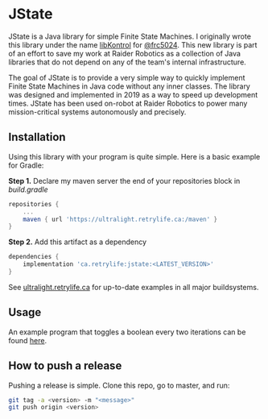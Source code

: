 # JState
JState is a Java library for simple Finite State Machines. I originally wrote this library under the name [libKontrol](https://github.com/frc5024/lib5k/tree/master/libKontrol) for [@frc5024](https://github.com/frc5024). This new library is part of an effort to save my work at Raider Robotics as a collection of Java libraries that do not depend on any of the team's internal infrastructure.

The goal of JState is to provide a very simple way to quickly implement Finite State Machines in Java code without any inner classes. The library was designed and implemented in 2019 as a way to speed up development times. JState has been used on-robot at Raider Robotics to power many mission-critical systems autonomously and precisely.

## Installation

Using this library with your program is quite simple. Here is a basic example for Gradle:


**Step 1.** Declare my maven server the end of your repositories block in *build.gradle*

```groovy
repositories {
    ...
    maven { url 'https://ultralight.retrylife.ca:/maven' }
}
```

**Step 2.** Add this artifact as a dependency

```groovy
dependencies {
    implementation 'ca.retrylife:jstate:<LATEST_VERSION>'
}
```

See [ultralight.retrylife.ca](https://ultralight.retrylife.ca/?a=jstate&g=ca.retrylife) for up-to-date examples in all major buildsystems.

## Usage

An example program that toggles a boolean every two iterations can be found [here](https://github.com/Ewpratten/jstate/blob/master/src/test/java/ca/retrylife/jstate/UsageTest.java).

## How to push a release

Pushing a release is simple. Clone this repo, go to master, and run:

```sh
git tag -a <version> -m "<message>"
git push origin <version>
```